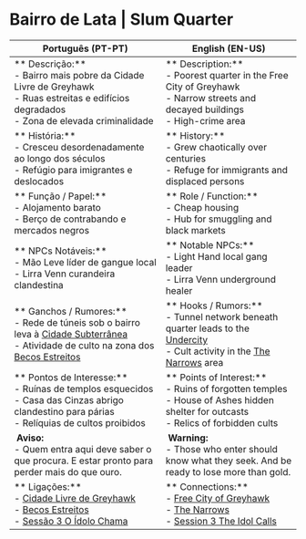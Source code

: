 # ️Bairro de Lata | Slum Quarter

| **Português (PT-PT)**                                                                                                                                                            | **English (EN-US)**                                                                                                                                                            |
| -------------------------------------------------------------------------------------------------------------------------------------------------------------------------------- | ------------------------------------------------------------------------------------------------------------------------------------------------------------------------------ |
| ** Descrição:**<br> - Bairro mais pobre da Cidade Livre de Greyhawk<br> - Ruas estreitas e edifícios degradados<br> - Zona de elevada criminalidade                            | ** Description:**<br> - Poorest quarter in the Free City of Greyhawk<br> - Narrow streets and decayed buildings<br> - High-crime area                                        |
| ** História:**<br> - Cresceu desordenadamente ao longo dos séculos<br> - Refúgio para imigrantes e deslocados                                                                  | ** History:**<br> - Grew chaotically over centuries<br> - Refuge for immigrants and displaced persons                                                                        |
| ** Função / Papel:**<br> - Alojamento barato<br> - Berço de contrabando e mercados negros                                                                                      | ** Role / Function:**<br> - Cheap housing<br> - Hub for smuggling and black markets                                                                                          |
| ** NPCs Notáveis:**<br> - Mão Leve  líder de gangue local<br> - Lirra Venn  curandeira clandestina                                                                         | ** Notable NPCs:**<br> - Light Hand  local gang leader<br> - Lirra Venn  underground healer                                                                              |
| ** Ganchos / Rumores:**<br> - Rede de túneis sob o bairro leva à [Cidade Subterrânea](undercity.md)<br> - Atividade de culto na zona dos [Becos Estreitos](the_narrows.md)     | ** Hooks / Rumors:**<br> - Tunnel network beneath quarter leads to the [Undercity](undercity.md)<br> - Cult activity in the [The Narrows](the_narrows.md) area               |
| ** Pontos de Interesse:**<br> - Ruínas de templos esquecidos<br> - Casa das Cinzas  abrigo clandestino para párias<br> - Relíquias de cultos proibidos                        | ** Points of Interest:**<br> - Ruins of forgotten temples<br> - House of Ashes  hidden shelter for outcasts<br> - Relics of forbidden cults                                 |
| **️ Aviso:**<br> - Quem entra aqui deve saber o que procura. E estar pronto para perder mais do que ouro.                                                                       | **️ Warning:**<br> - Those who enter should know what they seek. And be ready to lose more than gold.                                                                         |
| ** Ligações:**<br> - [Cidade Livre de Greyhawk](free_city_of_greyhawk.md)<br> - [Becos Estreitos](the_narrows.md)<br> - [Sessão 3  O Ídolo Chama](sessao_03_o_idolo_chama.md) | ** Connections:**<br> - [Free City of Greyhawk](free_city_of_greyhawk.md)<br> - [The Narrows](the_narrows.md)<br> - [Session 3  The Idol Calls](sessao_03_o_idolo_chama.md) |






